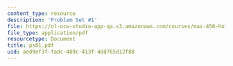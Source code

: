 ```yaml
---
content_type: resource
description: 'Problem Set #1'
file: https://ol-ocw-studio-app-qa.s3.amazonaws.com/courses/mas-450-holographic-imaging-spring-2003/aed9ef3ffadc489c413f4dd765d12f88_ps01.pdf
file_type: application/pdf
resourcetype: Document
title: ps01.pdf
uid: aed9ef3f-fadc-489c-413f-4dd765d12f88
---
```

